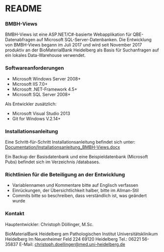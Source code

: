 # README #

### BMBH-Views ###
BMBH-Views ist eine ASP.NET/C#-basierte Webapplikation für QBE-Datenabfragen auf Microsoft SQL-Server-Datenbanken.
Die Entwicklung von BMBH-Views begann im Juli 2017 und wird seit November 2017 produktiv an der BioMaterialBank Heidelberg als Basis für Suchanfragen auf ein lokales Data-Warehouse verwendet.

### Softwareanforderungen ###
* Microsoft Windows Server 2008+
* Microsoft IIS 7.0+
* Microsoft .NET-Framework 4.5+
* Microsoft SQL Server 2008+

Als Entwickler zusätzlich:
* Microsoft Visual Studio 2013
* Git for Windows V.2.14+ 

### Installationsanleitung ###
Eine Schritt-für-Schritt Installationsanleitung befindet sich unter:
[Documentation/Installationsanleitung_BMBH-Views.docx](https://bitbucket.org/BMBH/bmbh-views/raw/6d3027cfc08c5be8366105112f289734bcef74b5/Documentation/Installationsanleitung%20BMBH-Views.docx)

Ein Backup der Basisdatenbank und eine Beispieldatenbank (Microsoft Pubs) befindet sich im Verzeichnis /databases.

### Richtlinien für die Beteiligung an der Entwicklung ###
* Variablennamen und Kommentare bitte auf Englisch verfassen
* Einrückungen, der Übersichtlichkeit halber, bitte im Allman-Stil
* Commits bitte so beschreiben, dass verständlich ist, was geändert wurde

### Kontakt ###
Hauptentwickler:
Christoph Döllinger, M.Sc.

BioMaterialBank Heidelberg
am Pathologischen Institut
Universitätsklinikum Heidelberg
Im Neuenheimer Feld 224
69120 Heidelberg
Tel.: 06221 56-35837
E-Mail: christoph.doellinger@med.uni-heidelberg.de
